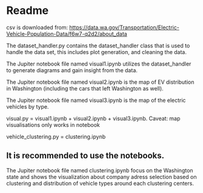 # Readme
csv is downloaded from: 
https://data.wa.gov/Transportation/Electric-Vehicle-Population-Data/f6w7-q2d2/about_data

The dataset_handler.py contains the dataset_handler class that is used to handle the data set, this includes plot generation, and cleaning the data.

The Jupiter notebook file named visual1.ipynb utilizes the dataset_handler to generate diagrams and gain insight from the data.

The Jupiter notebook file named visual2.ipynb is the map of EV distribution in Washington (including the cars that left Washington as well). 

The Jupiter notebook file named visual3.ipynb is the map of the electric vehicles by type.

visual.py = visual1.ipynb + visual2.ipynb + visual3.ipynb. Caveat: map visualisations only works in notebook

vehicle_clustering.py = clustering.ipynb

## It is recommended to use the notebooks.

The Jupiter notebook file named clustering.ipynb focus on the Washington state and shows the visualization about company adress selection based on clustering and distribution of vehicle types around each clustering centers.

